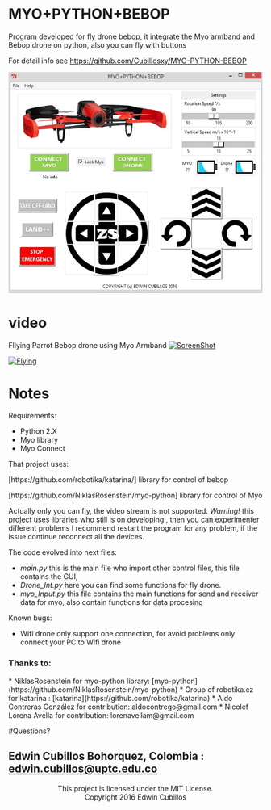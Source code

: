 ﻿MYO+PYTHON+BEBOP 
=========


Program developed for fly drone bebop, it integrate the Myo armband and Bebop drone on python, also you can fly with buttons


For detail info see
https://github.com/Cubillosxy/MYO-PYTHON-BEBOP

![MYO-PYTHON-DRONE](https://github.com/Cubillosxy/MYO-PYTHON-BEBOP/blob/master/Bib_ima/image_s.jpg)

video
=======
Fliying Parrot Bebop drone using Myo Armband
[![ScreenShot](https://raw.github.com/GabLeRoux/WebMole/master/ressources/WebMole_Youtube_Video.png)](https://www.youtube.com/watch?v=o3lv6g7j-yE)

[![Flying](https://share.gifyoutube.com/KzB6Gb.gif)](https://www.youtube.com/watch?v=o3lv6g7j-yE)
# Notes


Requirements:
* Python 2.X 
* Myo library
* Myo Connect

That project uses:

<p>[https://github.com/robotika/katarina/]   library for control of bebop </p>
<p>[https://github.com/NiklasRosenstein/myo-python]	 library for control of Myo </p>

<p> </p>

Actually only you can fly, the video stream is not supported.
_Warning!_ this project uses libraries who still is on developing , then you can experimenter different problems
I recommend restart the program for any problem, if the issue continue reconnect all the devices.

The code evolved into next files:

* _main.py_     this is the main file who import other control files, this file contains the GUI, 
* _Drone_Int.py_  here you can find some functions for fly drone.
* _myo_Input.py_  this file contains the main functions for send and receiver data for myo, also contain functions for data procesing 

Known bugs:
* Wifi drone only support one connection, for avoid problems only connect your PC to Wifi drone


<h3>Thanks to: </h3>
* NiklasRosenstein  for myo-python library: [myo-python](https://github.com/NiklasRosenstein/myo-python)
* Group of robotika.cz for katarina		  : [katarina](https://github.com/robotika/katarina)
* Aldo Contreras González for contribution: aldocontrego@gmail.com
* Nicolef Lorena Avella  for contribution: lorenavellam@gmail.com



#Questions?

Edwin Cubillos Bohorquez, Colombia : edwin.cubillos@uptc.edu.co
----
<p align="center">This project is licensed under the MIT License.</br>
Copyright  2016 Edwin Cubillos</p>






